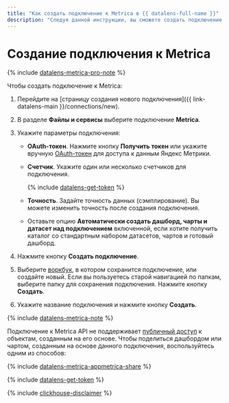 ```yaml
---
title: "Как создать подключение к Metrica в {{ datalens-full-name }}"
description: "Следуя данной инструкции, вы сможете создать подключение к Metrica." 
---
```


# Создание подключения к Metrica


{% include [datalens-metrica-pro-note](../../../_includes/datalens/datalens-metrica-pro-note.md) %}


Чтобы создать подключение к Metrica:

1. Перейдите на [страницу создания нового подключения]({{ link-datalens-main }}/connections/new).
1. В разделе **Файлы и сервисы** выберите подключение **Metrica**.
1. Укажите параметры подключения:

   * **OAuth-токен**. Нажмите кнопку **Получить токен** или укажите вручную [OAuth-токен](#get-oauth-token) для доступа к данным Яндекс Метрики.
   * **Счетчик**. Укажите один или несколько счетчиков для подключения.
    
     {% include [datalens-get-token](../../../_includes/datalens/datalens-change-account-note.md) %}

   * **Точность**. Задайте точность данных (сэмплирование). Вы можете изменить точность после создания подключения.
   * Оставьте опцию **Автоматически создать дашборд, чарты и датасет над подключением** включенной, если хотите получить каталог со стандартным набором датасетов, чартов и готовый дашборд.

1. Нажмите кнопку **Создать подключение**.


1. Выберите [воркбук](../../workbooks-collections/index.md), в котором сохранится подключение, или создайте новый. Если вы пользуетесь старой навигацией по папкам, выберите папку для сохранения подключения. Нажмите кнопку **Создать**.


1. Укажите название подключения и нажмите кнопку **Создать**.

{% include [datalens-metrica-note](../../../_includes/datalens/datalens-metrica-note.md) %}


Подключение к Metrica API не поддерживает [публичный доступ](../../concepts/datalens-public.md) к объектам, созданным на его основе. Чтобы поделиться дашбордом или чартом, созданным на основе данного подключения, воспользуйтесь одним из способов:

{% include [datalens-metrica-appmetrica-share](../../../_includes/datalens/datalens-metrica-appmetrica-share.md) %}


{% include [datalens-get-token](../../../_includes/datalens/operations/datalens-get-token.md) %}

{% include [clickhouse-disclaimer](../../../_includes/clickhouse-disclaimer.md) %}
